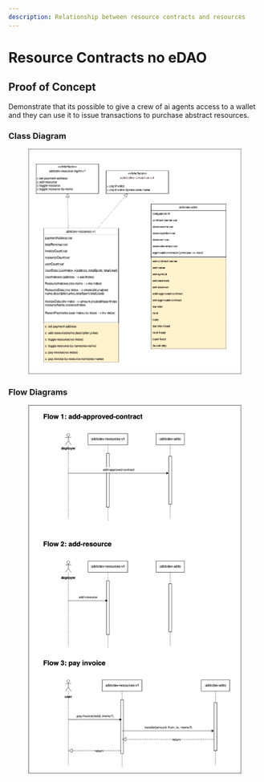 ```yaml
---
description: Relationship between resource contracts and resources
---
```


# Resource Contracts no eDAO

## Proof of Concept

Demonstrate that its possible to give a crew of ai agents access to a wallet and they can use it to issue transactions to purchase abstract resources.

### Class Diagram

<figure><img src="../../../.gitbook/assets/Crew_Resources.drawio (1).png" alt=""><figcaption></figcaption></figure>

### Flow Diagrams

<figure><img src="../../../.gitbook/assets/Crew_Resources_sequence1.drawio.png" alt=""><figcaption></figcaption></figure>
